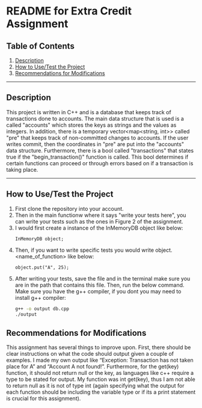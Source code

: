 # README for Extra Credit Assignment
## Table of Contents
1. [Description](#description)
2. [How to Use/Test the Project](#how-to-usetest-the-project)
3. [Recommendations for Modifications](#recommendations-for-modifications)


---
## Description
This project is written in C++ and is a database that keeps track of transactions done to accounts. The main data structure that is used is a <map> called "accounts" which stores the keys as strings and the values as integers. In addition, there is a temporary vector<map<string, int>> called "pre" that keeps track of non-committed changes to accounts. If the user writes commit, then the coordinates in "pre" are put into the "accounts" data structure. Furthermore, there is a bool called "transactions" that states true if the "begin_transaction()" function is called. This bool determines if certain functions can proceed or through errors based on if a transaction is taking place. 

---
## How to Use/Test the Project
1. First clone the repository into your account.
2. Then in the main functionw where it says "write your tests here", you can write your tests such as the ones in Figure 2 of the assignment.
3. I would first create a instance of the InMemoryDB object like below:
   ```
   InMemoryDB object;
   ```
4. Then, if you want to write specific tests you would write object.<name_of_function> like below:
   ```
   object.put("A", 25);
   ```
5. After writing your tests, save the file and in the terminal make sure you are in the path that contains this file. Then, run the below command. Make sure you have the g++ compiler, if you dont you may need to install g++ compiler:
   ```bash
   g++ -o output db.cpp
   ./output
   ```
## Recommendations for Modifications
This assignment has several things to improve upon. First, there should be clear instructions on what the code should output given a couple of examples. I made my own output like “Exception: Transaction has not taken place for A” and “Account A not found!”. Furthermore, for the get(key) function, it should not return null or the key, as languages like c++ require a type to be stated for output. My function was int get(key), thus I am not able to return null as it is not of type int (again specifying what the output for each function should be including the variable type or if its a print statement is crucial for this assignment).


